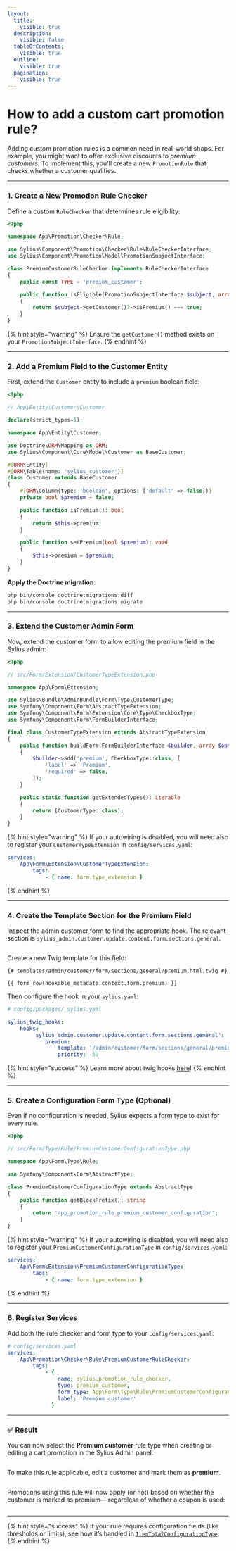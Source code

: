 ```yaml
---
layout:
  title:
    visible: true
  description:
    visible: false
  tableOfContents:
    visible: true
  outline:
    visible: true
  pagination:
    visible: true
---
```


# How to add a custom cart promotion rule?

Adding custom promotion rules is a common need in real-world shops. For example, you might want to offer exclusive discounts to _premium customers_. To implement this, you'll create a new `PromotionRule` that checks whether a customer qualifies.

***

### 1. Create a New Promotion Rule Checker

Define a custom `RuleChecker` that determines rule eligibility:

```php
<?php

namespace App\Promotion\Checker\Rule;

use Sylius\Component\Promotion\Checker\Rule\RuleCheckerInterface;
use Sylius\Component\Promotion\Model\PromotionSubjectInterface;

class PremiumCustomerRuleChecker implements RuleCheckerInterface
{
    public const TYPE = 'premium_customer';

    public function isEligible(PromotionSubjectInterface $subject, array $configuration): bool
    {
        return $subject->getCustomer()?->isPremium() === true;
    }
}
```

{% hint style="warning" %}
Ensure the `getCustomer()` method exists on your `PromotionSubjectInterface`.
{% endhint %}

***

### 2. Add a Premium Field to the Customer Entity

First, extend the `Customer` entity to include a `premium` boolean field:

```php
<?php

// App\Entity\Customer\Customer

declare(strict_types=1);

namespace App\Entity\Customer;

use Doctrine\ORM\Mapping as ORM;
use Sylius\Component\Core\Model\Customer as BaseCustomer;

#[ORM\Entity]
#[ORM\Table(name: 'sylius_customer')]
class Customer extends BaseCustomer
{
    #[ORM\Column(type: 'boolean', options: ['default' => false])]
    private bool $premium = false;

    public function isPremium(): bool
    {
        return $this->premium;
    }

    public function setPremium(bool $premium): void
    {
        $this->premium = $premium;
    }
}
```

**Apply the Doctrine migration:**

```bash
php bin/console doctrine:migrations:diff
php bin/console doctrine:migrations:migrate
```

***

### 3. Extend the Customer Admin Form

Now, extend the customer form to allow editing the premium field in the Sylius admin:

```php
<?php

// src/Form/Extension/CustomerTypeExtension.php

namespace App\Form\Extension;

use Sylius\Bundle\AdminBundle\Form\Type\CustomerType;
use Symfony\Component\Form\AbstractTypeExtension;
use Symfony\Component\Form\Extension\Core\Type\CheckboxType;
use Symfony\Component\Form\FormBuilderInterface;

final class CustomerTypeExtension extends AbstractTypeExtension
{
    public function buildForm(FormBuilderInterface $builder, array $options): void
    {
        $builder->add('premium', CheckboxType::class, [
            'label' => 'Premium',
            'required' => false,
        ]);
    }

    public static function getExtendedTypes(): iterable
    {
        return [CustomerType::class];
    }
}
```

{% hint style="warning" %}
If your autowiring is disabled, you will need also to register your `CustomerTypeExtension` in `config/services.yaml`:

```yaml
services:    
    App\Form\Extension\CustomerTypeExtension:
        tags:
            - { name: form.type_extension }
```
{% endhint %}

***

### 4. Create the Template Section for the Premium Field

Inspect the admin customer form to find the appropriate hook. The relevant section is `sylius_admin.customer.update.content.form.sections.general`.

<figure><img src=".gitbook/assets/image (36).png" alt=""><figcaption></figcaption></figure>

Create a new Twig template for this field:

```twig
{# templates/admin/customer/form/sections/general/premium.html.twig #}

{{ form_row(hookable_metadata.context.form.premium) }}
```

Then configure the hook in your `sylius.yaml`:

```yaml
# config/packages/_sylius.yaml

sylius_twig_hooks:
    hooks:
        'sylius_admin.customer.update.content.form.sections.general':
            premium:
                template: '/admin/customer/form/sections/general/premium.html.twig'
                priority: -50
```

{% hint style="success" %}
Learn more about twig hooks [here](https://stack.sylius.com/twig-hooks/getting-started)!
{% endhint %}

***

### 5. Create a Configuration Form Type (Optional)

Even if no configuration is needed, Sylius expects a form type to exist for every rule.

```php
<?php

// src/Form/Type/Rule/PremiumCustomerConfigurationType.php

namespace App\Form\Type\Rule;

use Symfony\Component\Form\AbstractType;

class PremiumCustomerConfigurationType extends AbstractType
{
    public function getBlockPrefix(): string
    {
        return 'app_promotion_rule_premium_customer_configuration';
    }
}
```

{% hint style="warning" %}
If your autowiring is disabled, you will need also to register your `PremiumCustomerConfigurationType` in `config/services.yaml`:

```yaml
services:    
    App\Form\Extension\PremiumCustomerConfigurationType:
        tags:
            - { name: form.type_extension }
```
{% endhint %}

***

### 6. Register Services

Add both the rule checker and form type to your `config/services.yaml`:

```yaml
# config/services.yaml
services:
    App\Promotion\Checker\Rule\PremiumCustomerRuleChecker:
        tags:
            - {
                name: sylius.promotion_rule_checker,
                type: premium_customer,
                form_type: App\Form\Type\Rule\PremiumCustomerConfigurationType,
                label: 'Premium customer'
              }
```

***

### ✅ Result

You can now select the **Premium customer** rule type when creating or editing a cart promotion in the Sylius Admin panel.

<figure><img src=".gitbook/assets/image (35).png" alt=""><figcaption></figcaption></figure>

To make this rule applicable, edit a customer and mark them as **premium**.

<figure><img src=".gitbook/assets/image (14).png" alt=""><figcaption></figcaption></figure>

Promotions using this rule will now apply (or not) based on whether the customer is marked as premium— regardless of whether a coupon is used:

<figure><img src=".gitbook/assets/image (16).png" alt=""><figcaption></figcaption></figure>

***

{% hint style="success" %}
If your rule requires configuration fields (like thresholds or limits), see how it’s handled in [`ItemTotalConfigurationType`](https://github.com/Sylius/Sylius/blob/v2.0.7/src/Sylius/Bundle/PromotionBundle/Form/Type/Rule/ItemTotalConfigurationType.php).
{% endhint %}
